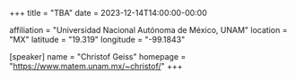 +++
title = "TBA"
date = 2023-12-14T14:00:00-00:00

affiliation = "Universidad Nacional Autónoma de México, UNAM"
location = "MX"
latitude = "19.319"
longitude = "-99.1843"

[speaker]
  name = "Christof Geiss"
  homepage = "https://www.matem.unam.mx/~christof/"
+++
